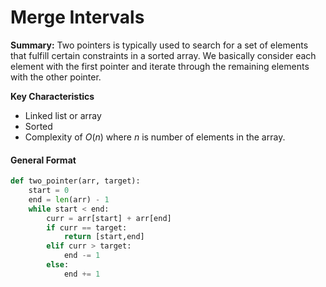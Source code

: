# Merge Intervals
**Summary:** Two pointers is typically used to search for a set of elements that fulfill certain constraints in a sorted array. We basically consider each element with the first pointer and iterate through the remaining elements with the other pointer.

**Key Characteristics**
- Linked list or array
- Sorted
- Complexity of $O(n)$ where $n$ is number of elements in the array.


#### General Format
```python
def two_pointer(arr, target):
    start = 0
    end = len(arr) - 1
    while start < end:
        curr = arr[start] + arr[end]
        if curr == target:
            return [start,end]
        elif curr > target:
            end -= 1
        else:
            end += 1
```